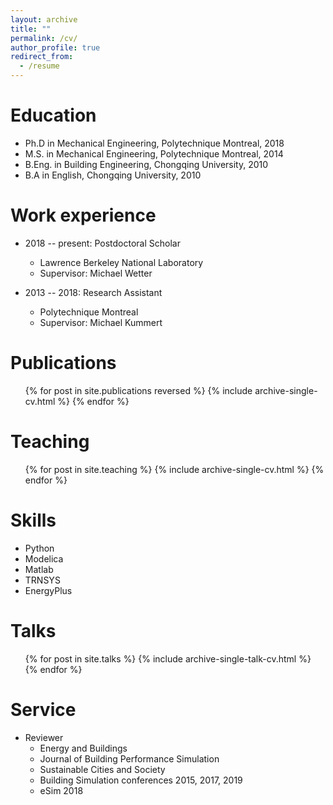 ```yaml
---
layout: archive
title: ""
permalink: /cv/
author_profile: true
redirect_from:
  - /resume
---
```

Education
======
* Ph.D in Mechanical Engineering, Polytechnique Montreal, 2018
* M.S. in Mechanical Engineering, Polytechnique Montreal, 2014
* B.Eng. in Building Engineering, Chongqing University, 2010
* B.A in English, Chongqing University, 2010

Work experience
======
* 2018 -- present: Postdoctoral Scholar
  * Lawrence Berkeley National Laboratory
  * Supervisor: Michael Wetter

* 2013 -- 2018: Research Assistant
  * Polytechnique Montreal
  * Supervisor: Michael Kummert

Publications
======
  <ul>{% for post in site.publications reversed %}
    {% include archive-single-cv.html %}
  {% endfor %}</ul>

Teaching
======
  <ul>{% for post in site.teaching %}
    {% include archive-single-cv.html %}
  {% endfor %}</ul>

Skills
======
  * Python
  * Modelica
  * Matlab
  * TRNSYS
  * EnergyPlus

Talks
======
  <ul>{% for post in site.talks %}
    {% include archive-single-talk-cv.html %}
  {% endfor %}</ul>

Service
======
* Reviewer
  * Energy and Buildings
  * Journal of Building Performance Simulation
  * Sustainable Cities and Society
  * Building Simulation conferences 2015, 2017, 2019
  * eSim 2018
